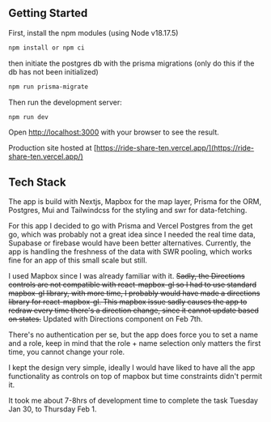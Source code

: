 ## Getting Started

First, install the npm modules (using Node v18.17.5)
```bash
npm install or npm ci
```

then initiate the postgres db with the prisma migrations (only do this if the db has not been initialized)

```bash
npm run prisma-migrate
```

Then run the development server:

```bash
npm run dev
```

Open [http://localhost:3000](http://localhost:3000) with your browser to see the result.

Production site hosted at [https://ride-share-ten.vercel.app/](https://ride-share-ten.vercel.app/)


## Tech Stack

The app is build with Nextjs, Mapbox for the map layer, Prisma for the ORM, Postgres, Mui and Tailwindcss for the styling and swr for data-fetching.

For this app I decided to go with Prisma and Vercel Postgres from the get go, which was probably not a great idea since I needed the real time data,
Supabase or firebase would have been better alternatives. Currently, the app is handling the freshness of the data with SWR pooling, which works fine for an app of this small scale but still.

I used Mapbox since I was already familiar with it. ~~Sadly, the Directions controls are not compatible with react-mapbox-gl so I had to use standard mapbox-gl library, with more time, 
I probably would have made a directions library for react-mapbox-gl.
This mapbox issue sadly causes the app to redraw every time there's a direction change, since it cannot update based on states.~~ Updated with Directions component on Feb 7th.

There's no authentication per se, but the app does force you to set a name and a role, keep in mind that the role + name selection only matters the first time, you cannot change your role.

I kept the design very simple, ideally I would have liked to have all the app functionality as controls on top of mapbox but time constraints didn't permit it.

It took me about 7-8hrs of development time to complete the task Tuesday Jan 30, to Thursday Feb 1.
